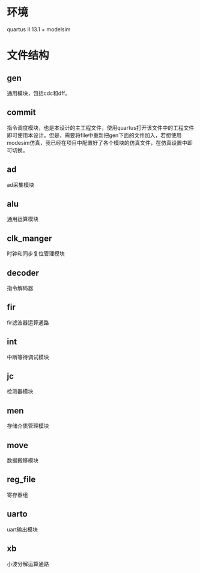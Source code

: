 # 环境
quartus II 13.1 + modelsim
# 文件结构
## gen
通用模块，包括cdc和dff。
## commit
指令调度模块，也是本设计的主工程文件，使用quartus打开该文件中的工程文件即可使用本设计。但是，需要将file中重新把gen下面的文件加入，若想使用modesim仿真，我已经在项目中配置好了各个模块的仿真文件，在仿真设置中即可切换。
## ad
ad采集模块
## alu
通用运算模块
## clk_manger
时钟和同步复位管理模块
## decoder
指令解码器
## fir
fir滤波器运算通路
## int
中断等待调试模块
## jc
检测器模块
## men
存储介质管理模块
## move
数据搬移模块
## reg_file
寄存器组
## uarto
uart输出模块
## xb
小波分解运算通路
